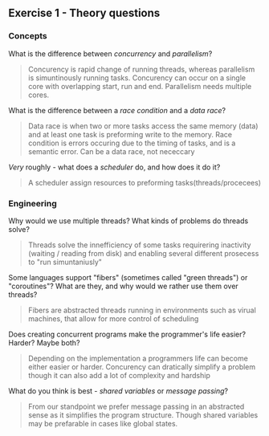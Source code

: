 Exercise 1 - Theory questions
-----------------------------

### Concepts

What is the difference between *concurrency* and *parallelism*?
> Concurency is rapid change of running threads, whereas parallelism is simuntinously running tasks. Concurency can occur on a single core with overlapping start, run and end. Parallelism needs multiple cores.

What is the difference between a *race condition* and a *data race*? 
> Data race is when two or more tasks access the same memory (data) and at least one task is preforming write to the memory.
Race condition is errors occuring due to the timing of tasks, and is a semantic error. Can be a data race, not nececcary
 
*Very* roughly - what does a *scheduler* do, and how does it do it?
> A scheduler assign resources to preforming tasks(threads/procecees)


### Engineering

Why would we use multiple threads? What kinds of problems do threads solve?
> Threads solve the innefficiency of some tasks requirering inactivity (waiting / reading from disk) and enabling several different prosecess to "run simuntaniusly" 

Some languages support "fibers" (sometimes called "green threads") or "coroutines"? What are they, and why would we rather use them over threads?
> Fibers are abstracted threads running in environments such as virual machines, that allow for more control of scheduling

Does creating concurrent programs make the programmer's life easier? Harder? Maybe both?
> Depending on the implementation a programmers life can become either easier or harder. Concurency can dratically simplify a problem though it can also add a lot of complexity and hardship

What do you think is best - *shared variables* or *message passing*?
> From our standpoint we prefer message passing in an abstracted sense as it simplifies the program structure. Though shared variables may be prefarable in cases like global states.


